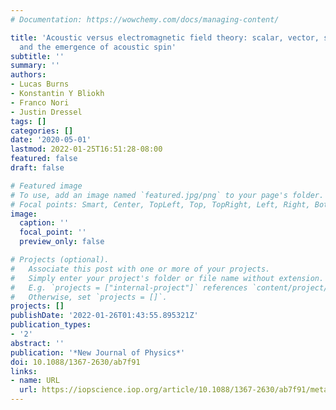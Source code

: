```yaml
---
# Documentation: https://wowchemy.com/docs/managing-content/

title: 'Acoustic versus electromagnetic field theory: scalar, vector, spinor representations
  and the emergence of acoustic spin'
subtitle: ''
summary: ''
authors:
- Lucas Burns
- Konstantin Y Bliokh
- Franco Nori
- Justin Dressel
tags: []
categories: []
date: '2020-05-01'
lastmod: 2022-01-25T16:51:28-08:00
featured: false
draft: false

# Featured image
# To use, add an image named `featured.jpg/png` to your page's folder.
# Focal points: Smart, Center, TopLeft, Top, TopRight, Left, Right, BottomLeft, Bottom, BottomRight.
image:
  caption: ''
  focal_point: ''
  preview_only: false

# Projects (optional).
#   Associate this post with one or more of your projects.
#   Simply enter your project's folder or file name without extension.
#   E.g. `projects = ["internal-project"]` references `content/project/deep-learning/index.md`.
#   Otherwise, set `projects = []`.
projects: []
publishDate: '2022-01-26T01:43:55.895321Z'
publication_types:
- '2'
abstract: ''
publication: '*New Journal of Physics*'
doi: 10.1088/1367-2630/ab7f91
links:
- name: URL
  url: https://iopscience.iop.org/article/10.1088/1367-2630/ab7f91/meta
---
```

